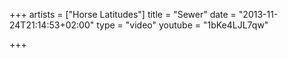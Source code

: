 +++
artists = ["Horse Latitudes"]
title = "Sewer"
date = "2013-11-24T21:14:53+02:00"
type = "video"
youtube = "1bKe4LJL7qw"

+++
